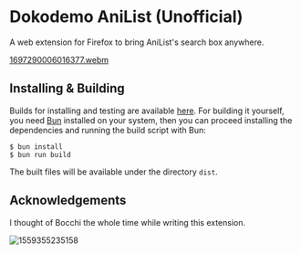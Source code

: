 # Dokodemo AniList (Unofficial)
A web extension for Firefox to bring AniList's search box anywhere.

[1697290006016377.webm](https://github.com/4ndrs/dokodemo-anilist/assets/31898900/6662f184-af2d-4f2b-b216-3990b4fbd2af)

## Installing & Building
Builds for installing and testing are available [here](https://github.com/4ndrs/dokodemo-anilist/releases). For building it yourself, you need [Bun](https://bun.sh/) installed on your system, then you can proceed installing the dependencies and running the build script with Bun:

```console
$ bun install
$ bun run build
```
The built files will be available under the directory `dist`.

## Acknowledgements
I thought of Bocchi the whole time while writing this extension.

![1559355235158](https://github.com/4ndrs/dokodemo-anilist/assets/31898900/40a4e1a1-292b-4889-a643-3e8f5c25080b)
